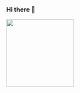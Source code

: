 ### Hi there 👋

<img height="180em" src="https://github-readme-stats.vercel.app/api?username=gionikola&show_icons=true&hide_border=true&&count_private=true&include_all_commits=true" />
